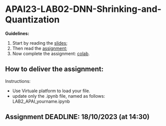 # APAI23-LAB02-DNN-Shrinking-and-Quantization

**Guidelines:**

1. Start by reading the [slides](./docs/slides.pdf);
2. Then read the [assignment](./docs/assignment.pdf);
3. Now complete the assignment: [colab](APAI24-LAB03-DNN-Shrinking-and-Quantization.ipynb).


## How to deliver the assignment:

Instructions:
* Use Virtuale platform to load your file.
* update only the .ipynb file, named as follows: LAB2_APAI_yourname.ipynb


## Assignment DEADLINE: 18/10/2023 (at 14:30)

